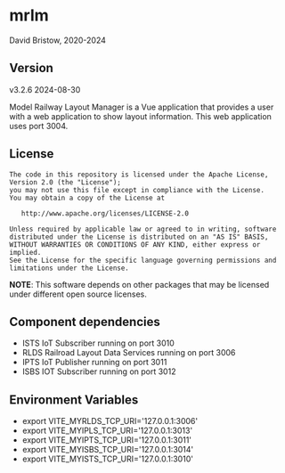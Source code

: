 # mrlm
David Bristow, 2020-2024

## Version
v3.2.6 2024-08-30

Model Railway Layout Manager is a Vue application that provides a user with a web application to show layout information.  This web application uses port 3004.

## License

    The code in this repository is licensed under the Apache License, Version 2.0 (the "License");
    you may not use this file except in compliance with the License.
    You may obtain a copy of the License at

       http://www.apache.org/licenses/LICENSE-2.0

    Unless required by applicable law or agreed to in writing, software
    distributed under the License is distributed on an "AS IS" BASIS,
    WITHOUT WARRANTIES OR CONDITIONS OF ANY KIND, either express or implied.
    See the License for the specific language governing permissions and
    limitations under the License.

**NOTE**: This software depends on other packages that may be licensed under different open source licenses.

## Component dependencies
* ISTS IoT Subscriber running on port 3010
* RLDS Railroad Layout Data Services running on port 3006
* IPTS IoT Publisher running on port 3011
* ISBS IOT Subscriber running on port 3012

## Environment Variables
* export VITE_MYRLDS_TCP_URI='127.0.0.1:3006'
* export VITE_MYIPLS_TCP_URI='127.0.0.1:3013'
* export VITE_MYIPTS_TCP_URI='127.0.0.1:3011'
* export VITE_MYISBS_TCP_URI='127.0.0.1:3014'
* export VITE_MYISTS_TCP_URI='127.0.0.1:3010'